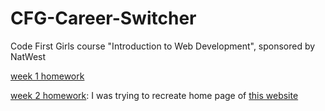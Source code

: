 # CFG-Career-Switcher

Code First Girls course "Introduction to Web Development", sponsored by NatWest

[week 1 homework](https://brave-pare-1654e7.netlify.app/index.html)

[week 2 homework](https://dazzling-einstein-4dc75e.netlify.app): I was trying to recreate home page of [this website](https://e5bakehouse.com/)
